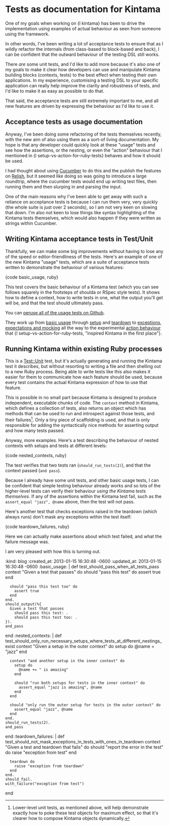 Tests as documentation for Kintama
==================================

One of my goals when working on {l kintama} has been to drive the implementation using examples of actual behaviour as seen from someone using the framework.

In other words, I've been writing a lot of acceptance tests to ensure that as I wildly refactor the internals (from class-based to block-based and back), I can be confident that the outward behaviour of the testing DSL still works.

There *are* some unit tests, and I'd like to add more because it's also one of my goals to make it clear how developers can use and manipulate Kintama building blocks (contexts, tests) to the best effect when testing their own applications. In my experience, customising a testing DSL to your specific application can really help improve the clarity and robustness of tests, and I'd like to make it as easy as possible to do that.

That said, the acceptance tests are still extremely important to me, and all new features are driven by expressing the behaviour as I'd like to use it.

## Acceptance tests as usage documentation

Anyway, I've been doing some refactoring of the tests themselves recently, with the new aim of also using them as a sort-of living documentation. My hope is that any developer could quickly look at these "usage" tests and see how the assertions, or the nesting, or even the "action" behaviour that I mentioned in {l setup-vs-action-for-ruby-tests} behaves and how it should be used.

I had thought about using [Cucumber](http://cukes.info) to do this and the publish the features on [Relish](http://relishapp.com), but it seemed like doing so was going to introduce a large roundtrip, where the cucumber tests would end up writing test files, then running them and then slurping in and parsing the input.

One of the main reasons why I've been able to get away with such a reliance on acceptance tests is because I can run them very, very quickly (the whole suite is just over 2 seconds), so I am not very keen on slowing that down. I'm also not keen to lose things like syntax highlighting of the Kintama tests themselves, which would also happen if they were written as strings within Cucumber.

## Writing Kintama acceptance tests in Test/Unit

Thankfully, we can make some big improvements without having to lose any of the speed or editor-friendliness of the tests. Here's an example of one of the new Kintama "usage" tests, which are a suite of acceptance tests written to demonstrate the behaviour of various features:

{code basic_usage, ruby}

This test covers the basic behaviour of a Kintama test (which you can see follows squarely in the footsteps of shoulda or RSpec style tests). It shows
how to define a context, how to write tests in one, what the output you'll
get will be, and that the test should ultimately pass.

You can [peruse all of the usage tests on Github](https://github.com/lazyatom/kintama/tree/master/test/usage).

They work up from [basic usage](https://github.com/lazyatom/kintama/blob/master/test/usage/01_basic_usage_test.rb) through [setup](https://github.com/lazyatom/kintama/blob/master/test/usage/02_setup_test.rb) and [teardown](https://github.com/lazyatom/kintama/blob/master/test/usage/03_teardown_test.rb) to [exceptions](https://github.com/lazyatom/kintama/blob/master/test/usage/07_exceptions_test.rb), [expectations and mocking](https://github.com/lazyatom/kintama/blob/master/test/usage/09_expectations_and_mocking_test.rb) all the way to the experimental [action behaviour](https://github.com/lazyatom/kintama/blob/master/test/usage/12_action_test.rb) that {l setup-vs-action-for-ruby-tests, "inspired Kintama in the first place"}.

## Running Kintama within existing Ruby processes

This is a [Test::Unit](http://test-unit.rubyforge.org/) test, but it's actually generating and running the Kintama test it describes, but without resorting to writing a file and then shelling out to a new Ruby process. Being able to write tests like this also makes it easier for them to communicate how each feature should be used, because every test contains the actual Kintama expression of how to use that feature.

This is possible in no small part because Kintama is designed to produce independent, executable chunks of code. The `context` method in Kintama, which defines a collection of tests, also returns an object which has methods that can be used to run and introspect against those tests, and their failures[^lower]. Only a tiny piece of scaffolding is used, and that is only responsible for adding the syntactically nice methods for asserting output and how many tests passed.

Anyway, more examples. Here's a test describing the behaviour of nested contexts with setups and tests at different levels:

{code nested_contexts, ruby}

The test verifies that two tests ran (`should_run_tests(2)`), and that the context passed (`and pass`).

Because I already have some unit tests, and other basic usage tests, I can be confident that simple testing behaviour already works and so lots of the higher-level tests can verify their behaviour *using the Kintama tests themselves*. If any of the assertions within the Kintama test fail, such as the `assert_equal "jazz", @name` above, then the test will not pass.

Here's another test that checks exceptions raised in the teardown (which always runs) don't mask any exceptions within the test itself:

{code teardown_failures, ruby}

Here we can actually make assertions about which test failed, and what the
failure message was.

I am very pleased with how this is turning out.

[^lower]: Lower-level unit tests, as mentioned above, will help demonstrate exactly how to poke these test objects for maximum effect, so that it's clearer how to compose Kintama objects dynamically.

:kind: blog
:created_at: 2013-01-15 16:30:48 -0600
:updated_at: 2013-01-15 16:30:48 -0600
:basic_usage: |
  def test_should_pass_when_all_tests_pass
    context "Given a test that passes" do
      should "pass this test" do
        assert true
      end

      should "pass this test too" do
        assert true
      end
    end.
    should_output(%{
      Given a test that passes
        should pass this test: .
        should pass this test too: .
    }).
    and_pass
  end
:nested_contexts: |
  def test_should_only_run_necessary_setups_where_tests_at_different_nestings_exist
    context "Given a setup in the outer context" do
      setup do
        @name = "jazz"
      end

      context "and another setup in the inner context" do
        setup do
          @name += " is amazing"
        end

        should "run both setups for tests in the inner context" do
          assert_equal "jazz is amazing", @name
        end
      end

      should "only run the outer setup for tests in the outer context" do
        assert_equal "jazz", @name
      end
    end.
    should_run_tests(2).
    and_pass
  end
:teardown_failures: |
  def test_should_not_mask_exceptions_in_tests_with_ones_in_teardown
    context "Given a test and teardown that fails" do
      should "report the error in the test" do
        raise "exception from test"
      end

      teardown do
        raise "exception from teardown"
      end
    end.
    should_fail.
    with_failure("exception from test")
  end
